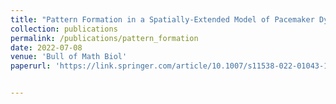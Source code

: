 ```yaml
---
title: "Pattern Formation in a Spatially-Extended Model of Pacemaker Dynamics in Smooth Muscle Cells"
collection: publications
permalink: /publications/pattern_formation
date: 2022-07-08
venue: 'Bull of Math Biol'
paperurl: 'https://link.springer.com/article/10.1007/s11538-022-01043-1'


---
```

